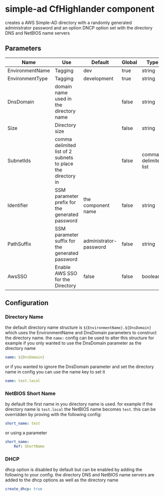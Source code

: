 # simple-ad CfHighlander component

creates a AWS Simple-AD directory with a randomly generated administrator password and an option DNCP option set with the directory DNS and NetBIOS name servers


## Parameters

| Name | Use | Default | Global | Type | Allowed Values |
| ---- | --- | ------- | ------ | ---- | -------------- |
| EnvironmentName | Tagging | dev | true | string
| EnvironmentType | Tagging | development | true | string | ['development','production']
| DnsDomain | domain name used in the directory name | | false | string
| Size | Directory size | | false | string | Big, Small
| SubnetIds | comma delimited list of 2 subnets to place the directory in | | false | comma delimited list
| Identifier | SSM parameter prefix for the generated password | the component name | false | string
| PathSuffix | SSM parameter suffix for the generated password | administrator-password | false | string
| AwsSSO | Enable AWS SSO for the Directory | false | false | boolean | true, false

## Configuration

### Directory Name

the default directory name structure is `${EnvironmentName}.${DnsDomain}` which uses the EnvironmentName and DnsDomain parameters to construct the directory name.
the `name:` config can be used to alter this structure for example if you only wanted to use the DnsDomain parameter as the directory name

```yaml
name: ${DnsDomain}
```

or if you wanted to ignore the DnsDomain parameter and set the directory name in config you can use the name key to set it

```yaml
name: test.local
```

### NetBIOS Short Name

by default the first name in you directory name is used. for example if the directory name is `test.local` the NetBIOS name becomes `test`.
this can be overridden by proving with the following config:

```yaml
short_name: test
```

or using a parameter

```yaml
short_name:
    Ref: ShortName
```

### DHCP

dhcp option is disabled by default but can be enabled by adding the following to your config.
the directory DNS and NetBIOS name servers are added to the dhcp options as well as the directory name

```yaml
create_dhcp: true
```